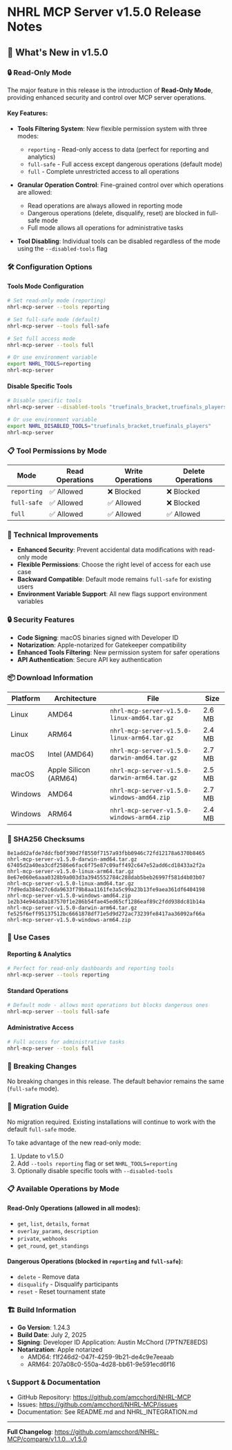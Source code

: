 # NHRL MCP Server v1.5.0 Release Notes

## 🚀 What's New in v1.5.0

### 🔒 Read-Only Mode
The major feature in this release is the introduction of **Read-Only Mode**, providing enhanced security and control over MCP server operations.

#### Key Features:
- **Tools Filtering System**: New flexible permission system with three modes:
  - `reporting` - Read-only access to data (perfect for reporting and analytics)
  - `full-safe` - Full access except dangerous operations (default mode)
  - `full` - Complete unrestricted access to all operations
  
- **Granular Operation Control**: Fine-grained control over which operations are allowed:
  - Read operations are always allowed in reporting mode
  - Dangerous operations (delete, disqualify, reset) are blocked in full-safe mode
  - Full mode allows all operations for administrative tasks

- **Tool Disabling**: Individual tools can be disabled regardless of the mode using the `--disabled-tools` flag

### 🛠️ Configuration Options

#### Tools Mode Configuration
```bash
# Set read-only mode (reporting)
nhrl-mcp-server --tools reporting

# Set full-safe mode (default)
nhrl-mcp-server --tools full-safe

# Set full access mode
nhrl-mcp-server --tools full

# Or use environment variable
export NHRL_TOOLS=reporting
nhrl-mcp-server
```

#### Disable Specific Tools
```bash
# Disable specific tools
nhrl-mcp-server --disabled-tools "truefinals_bracket,truefinals_players"

# Or use environment variable
export NHRL_DISABLED_TOOLS="truefinals_bracket,truefinals_players"
nhrl-mcp-server
```

### 📋 Tool Permissions by Mode

| Mode | Read Operations | Write Operations | Delete Operations |
|------|----------------|------------------|-------------------|
| `reporting` | ✅ Allowed | ❌ Blocked | ❌ Blocked |
| `full-safe` | ✅ Allowed | ✅ Allowed | ❌ Blocked |
| `full` | ✅ Allowed | ✅ Allowed | ✅ Allowed |

### 🔧 Technical Improvements

- **Enhanced Security**: Prevent accidental data modifications with read-only mode
- **Flexible Permissions**: Choose the right level of access for each use case
- **Backward Compatible**: Default mode remains `full-safe` for existing users
- **Environment Variable Support**: All new flags support environment variables

### 🔒 Security Features
- **Code Signing**: macOS binaries signed with Developer ID
- **Notarization**: Apple-notarized for Gatekeeper compatibility
- **Enhanced Tools Filtering**: New permission system for safer operations
- **API Authentication**: Secure API key authentication

### 📦 Download Information

| Platform | Architecture | File | Size |
|----------|-------------|------|------|
| Linux | AMD64 | `nhrl-mcp-server-v1.5.0-linux-amd64.tar.gz` | 2.6 MB |
| Linux | ARM64 | `nhrl-mcp-server-v1.5.0-linux-arm64.tar.gz` | 2.4 MB |
| macOS | Intel (AMD64) | `nhrl-mcp-server-v1.5.0-darwin-amd64.tar.gz` | 2.7 MB |
| macOS | Apple Silicon (ARM64) | `nhrl-mcp-server-v1.5.0-darwin-arm64.tar.gz` | 2.5 MB |
| Windows | AMD64 | `nhrl-mcp-server-v1.5.0-windows-amd64.zip` | 2.7 MB |
| Windows | ARM64 | `nhrl-mcp-server-v1.5.0-windows-arm64.zip` | 2.4 MB |

### 🔐 SHA256 Checksums
```
8e1add2afde7ddcfb0f390d7f8550f7157a93fbb0946c72fd12178a6370b8465  nhrl-mcp-server-v1.5.0-darwin-amd64.tar.gz
67405d2a40ea3cdf2586e6fac6f75e87c09aff492c647e52add6cd18433a2f2a  nhrl-mcp-server-v1.5.0-linux-arm64.tar.gz
8e67e060e6aaa0328b9a003d3a3945552784c288dab5beb26997f581d4b03b07  nhrl-mcp-server-v1.5.0-linux-amd64.tar.gz
7fd9eda384e27c6da9633f79b8aa1161fe3a5c99a23b13fe9aea361df6404198  nhrl-mcp-server-v1.5.0-windows-amd64.zip
1e2b34e94da8a187570f1e286b54fae45ed65cf1286eaf89c2fdd938dc81b14a  nhrl-mcp-server-v1.5.0-darwin-arm64.tar.gz
fe525f6eff95137512bc6661878df71e5d9d272ac73239fe8417aa36092af66a  nhrl-mcp-server-v1.5.0-windows-arm64.zip
```

### 🎯 Use Cases

#### Reporting & Analytics
```bash
# Perfect for read-only dashboards and reporting tools
nhrl-mcp-server --tools reporting
```

#### Standard Operations
```bash
# Default mode - allows most operations but blocks dangerous ones
nhrl-mcp-server --tools full-safe
```

#### Administrative Access
```bash
# Full access for administrative tasks
nhrl-mcp-server --tools full
```

### 🚨 Breaking Changes
No breaking changes in this release. The default behavior remains the same (`full-safe` mode).

### 🔄 Migration Guide
No migration required. Existing installations will continue to work with the default `full-safe` mode.

To take advantage of the new read-only mode:
1. Update to v1.5.0
2. Add `--tools reporting` flag or set `NHRL_TOOLS=reporting`
3. Optionally disable specific tools with `--disabled-tools`

### 📋 Available Operations by Mode

#### Read-Only Operations (allowed in all modes):
- `get`, `list`, `details`, `format`
- `overlay_params`, `description`
- `private`, `webhooks`
- `get_round`, `get_standings`

#### Dangerous Operations (blocked in `reporting` and `full-safe`):
- `delete` - Remove data
- `disqualify` - Disqualify participants
- `reset` - Reset tournament state

### 🏗️ Build Information
- **Go Version**: 1.24.3
- **Build Date**: July 2, 2025
- **Signing**: Developer ID Application: Austin McChord (7PTN7E8EDS)
- **Notarization**: Apple notarized
  - AMD64: f1f246d2-047f-4259-9b21-de4c9e7eeaab
  - ARM64: 207a08c0-550a-4d28-bb61-9e591ecd6f16

### 📞 Support & Documentation
- GitHub Repository: https://github.com/amcchord/NHRL-MCP
- Issues: https://github.com/amcchord/NHRL-MCP/issues
- Documentation: See README.md and NHRL_INTEGRATION.md

---

**Full Changelog**: https://github.com/amcchord/NHRL-MCP/compare/v1.1.0...v1.5.0 